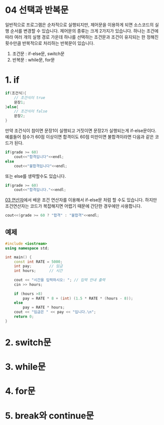04 선택과 반복문
===

일반적으로 프로그램은 순차적으로 실행되지만, 제어문을 이용하게 되면 소스코드의 실행 순서를 변경할 수 있습니다. 제어문의 종류는 크게 2가지가 있습니다. 하나는 조건에 따라 여러 개의 실행 경로 가운데 하나를 선택하는 조건문과 조건이 유지되는 한 정해진 횟수만큼 반복적으로 처리하는 반복문이 있습니다.

1. 조건문 : if-else문, switch문
2. 반복문 : while문, for문

# 1. if

```c++
if(조건식){
    // 조건식이 true
    문장1;
}else{
    // 조건식이 false
    문장2;
}
```

만약 조건식이 참이면 문장1이 실행되고 거짓이면 문장2가 실행되는게 if-else문이다. 예를들어 점수가 60점 이상이면 합격이도 60점 미만이면 불합격이라면 다음과 같은 코드가 된다.

```c++
if(grade >= 60)
    cout<<"합격입니다"<<endl;
else
    cout<<"불합격입니다"<<endl;
```

또는 else를 생략할수도 있습니다.

```c++
if(grade >= 60)
    cout<<"합격입니다."<<endl;
```

[03 연산자](03%20연산자.md)에서 배운 조건 연산자를 이용해서 if-else문 처럼 할 수도 있습니다. 하지만 조건연산자는 코드가 복잡해지면 어렵기 때문에 간단한 경우에만 사용합니다.

```c++
cout<<(grade >= 60 ? "합격" : "불합격"<<endl;
```

## 예제

```c++
#include <iostream>
using namespace std;

int main() {
	const int RATE = 5000;
	int pay; 		// 임금
	int hours; 		// 시간
	
	cout << "시간을 입력하시오: "; // 입력 안내 출력
	cin >> hours;
	
	if (hours >8)
		pay = RATE * 8 + (int) (1.5 * RATE * (hours - 8));
	else
		pay = RATE * hours;
	cout << "임금은 " << pay << "입니다.\n";
	return 0;
}
```

# 2. switch문

# 3. while문

# 4. for문

# 5. break와 continue문